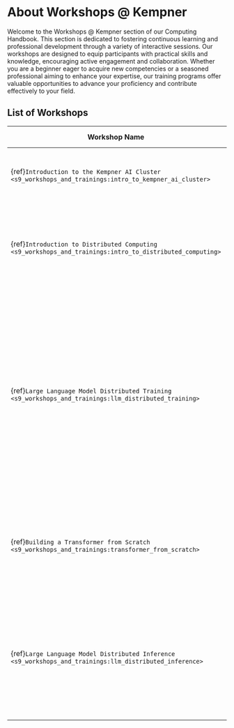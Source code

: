 # About Workshops @ Kempner

Welcome to the Workshops @ Kempner section of our Computing Handbook. This section is dedicated to fostering continuous learning and professional development through a variety of interactive sessions.
Our workshops are designed to equip participants with practical skills and knowledge, encouraging active engagement and collaboration. Whether you are a beginner eager to acquire new competencies or a seasoned professional aiming to enhance your expertise, our training programs offer valuable opportunities to advance your proficiency and contribute effectively to your field.

## List of Workshops


| Workshop Name                              | Description                                                                 | Target Audience                         |
|--------------------------------------------|-----------------------------------------------------------------------------|------------------------------------------|
| {ref}`Introduction to the Kempner AI Cluster <s9_workshops_and_trainings:intro_to_kempner_ai_cluster>`     | Overview of how to access and use the Kempner AI cluster.    | Kempner AI Cluster Users        |
| {ref}`Introduction to Distributed Computing <s9_workshops_and_trainings:intro_to_distributed_computing>`   | Introduction to key concepts in distributed computing.       | Researchers and students with basic SLURM experience and some familiarity with neural networks.  |
| {ref}`Large Language Model Distributed Training <s9_workshops_and_trainings:llm_distributed_training>`   | Reviews parallelization techniques including Distributed Data Parallelism (DDP), Model Parallelism (MP), Tensor Parallelism (TP), Pipeline Parallelism (PP), and Fully Sharded Data Parallelism (FSDP). Provides hands-on examples for each approach.   | Researchers and developers familiar with Python, PyTorch, and LLMs.  |
| {ref}`Building a Transformer from Scratch <s9_workshops_and_trainings:transformer_from_scratch>`   | Provides a practical, interactive way to learn about transformers by building a simple language model.   | Researchers and developers familiar with Python, PyTorch, and foundational machine learning topics.  |
| {ref}`Large Language Model Distributed Inference <s9_workshops_and_trainings:llm_distributed_inference>`   | Provides hands-on training on hosting and running inference for large langauge models that don't fit into a single GPU's memory.   | Researchers and developers who have familiarity with Python, LLMs, and high performance computing, and access to the FASRC cluster.  |